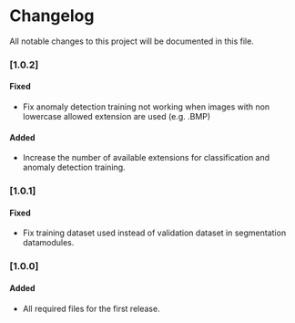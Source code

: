 
# Changelog
All notable changes to this project will be documented in this file.

### [1.0.2]

#### Fixed

- Fix anomaly detection training not working when images with non lowercase allowed extension are used (e.g. .BMP)

#### Added

- Increase the number of available extensions for classification and anomaly detection training.

### [1.0.1]

#### Fixed

- Fix training dataset used instead of validation dataset in segmentation datamodules.

### [1.0.0]

#### Added

- All required files for the first release.
